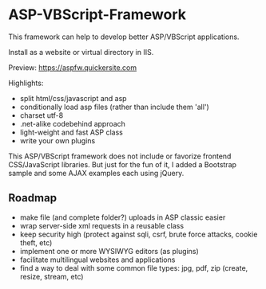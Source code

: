 # ASP-VBScript-Framework

This framework can help to develop better ASP/VBScript applications. 

Install as a website or virtual directory in IIS.

Preview: https://aspfw.quickersite.com

Highlights:
* split html/css/javascript and asp
* conditionally load asp files (rather than include them 'all')
* charset utf-8
* .net-alike codebehind approach
* light-weight and fast ASP class
* write your own plugins

This ASP/VBScript framework does not include or favorize frontend CSS/JavaScript libraries. But just for the fun of it, 
I added a Bootstrap sample and some AJAX examples each using jQuery. 

## Roadmap

* make file (and complete folder?) uploads in ASP classic easier
* wrap server-side xml requests in a reusable class
* keep security high (protect against sqli, csrf, brute force attacks, cookie theft, etc)
* implement one or more WYSIWYG editors (as plugins)
* facilitate multilingual websites and applications
* find a way to deal with some common file types: jpg, pdf, zip (create, resize, stream, etc)